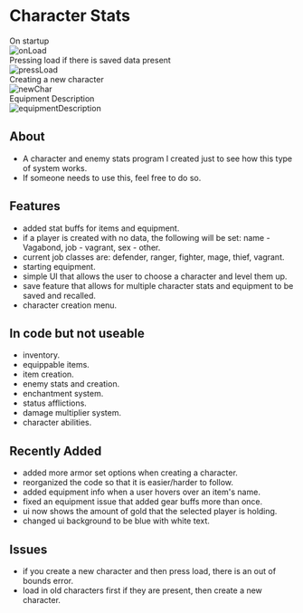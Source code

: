 # Character Stats
On startup<br>
![onLoad](https://github.com/HarpersDad/CharacterStats/assets/42348662/9450f1df-c481-407b-8c54-62e73b01e1c3)<br>
Pressing load if there is saved data present<br>
![pressLoad](https://github.com/HarpersDad/CharacterStats/assets/42348662/92c3db68-057b-4330-9394-35b21be062e6)<br>
Creating a new character<br>
![newChar](https://github.com/HarpersDad/CharacterStats/assets/42348662/03a47866-cb6e-49ef-bda1-4b92756232b6)<br>
Equipment Description<br>
![equipmentDescription](https://github.com/HarpersDad/CharacterStats/assets/42348662/7acac0a6-b7c8-4ad5-be4e-cf43097029dc)<br>

<h2>About</h2>

- A character and enemy stats program I created just to see how this type of system works.<br>
- If someone needs to use this, feel free to do so.<br>

<h2>Features</h2>

- added stat buffs for items and equipment.<br>
- if a player is created with no data, the following will be set: name - Vagabond, job - vagrant, sex - other.<br>
- current job classes are: defender, ranger, fighter, mage, thief, vagrant.<br>
- starting equipment.<br>
- simple UI that allows the user to choose a character and level them up.<br>
- save feature that allows for multiple character stats and equipment to be saved and recalled.<br>
- character creation menu.<br>

<h2>In code but not useable</h2>

- inventory.<br>
- equippable items.<br>
- item creation.<br>
- enemy stats and creation.<br>
- enchantment system.<br>
- status afflictions.<br>
- damage multiplier system.<br>
- character abilities.<br>

<h2>Recently Added</h2>

- added more armor set options when creating a character.<br>
- reorganized the code so that it is easier/harder to follow.<br>
- added equipment info when a user hovers over an item's name.<br>
- fixed an equipment issue that added gear buffs more than once.<br>
- ui now shows the amount of gold that the selected player is holding.<br>
- changed ui background to be blue with white text.<br>

<h2>Issues</h2>

- if you create a new character and then press load, there is an out of bounds error.<br>
- load in old characters first if they are present, then create a new character.<br>

